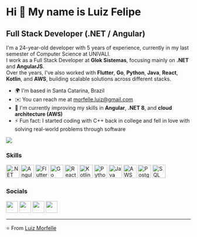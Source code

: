 Hi 👋 My name is Luiz Felipe
============================

Full Stack Developer (.NET / Angular)
-------------------------------------

I'm a 24-year-old developer with 5 years of experience, currently in my last semester of Computer Science at UNIVALI.  
I work as a Full Stack Developer at **Glok Sistemas**, focusing mainly on **.NET** and **AngularJS**.  
Over the years, I've also worked with **Flutter**, **Go**, **Python**, **Java**, **React**, **Kotlin**, and **AWS**, building scalable solutions across different stacks.

* 🌍  I'm based in Santa Catarina, Brazil  
* ✉️  You can reach me at [morfelle.luiz@gmail.com](mailto:morfelle.luiz@gmail.com)  
* 🧠  I'm currently improving my skills in **Angular**, **.NET 8**, and **cloud architecture (AWS)**  
* ⚡  Fun fact: I started coding with C++ back in college and fell in love with solving real-world problems through software  

<a href="https://www.twitter.com/Luiz_Morfelle" target="_blank" rel="noreferrer"><img
src="https://img.shields.io/twitter/follow/Luiz_Morfelle?logo=twitter&style=for-the-badge&color=84cc16&labelColor=1c1917"
/></a>

### Skills

<p align="left">
<a href="https://dotnet.microsoft.com/" target="_blank" rel="noreferrer"><img src="https://raw.githubusercontent.com/danielcranney/readme-generator/main/public/icons/skills/dotnet-colored.svg" width="36" height="36" alt=".NET" /></a>
<a href="https://angular.io/" target="_blank" rel="noreferrer"><img src="https://raw.githubusercontent.com/danielcranney/readme-generator/main/public/icons/skills/angularjs-colored.svg" width="36" height="36" alt="AngularJS" /></a>
<a href="https://flutter.dev/" target="_blank" rel="noreferrer"><img src="https://raw.githubusercontent.com/danielcranney/readme-generator/main/public/icons/skills/flutter-colored.svg" width="36" height="36" alt="Flutter" /></a>
<a href="https://go.dev/" target="_blank" rel="noreferrer"><img src="https://raw.githubusercontent.com/danielcranney/readme-generator/main/public/icons/skills/go-colored.svg" width="36" height="36" alt="Go" /></a>
<a href="https://reactjs.org/" target="_blank" rel="noreferrer"><img src="https://raw.githubusercontent.com/danielcranney/readme-generator/main/public/icons/skills/react-colored.svg" width="36" height="36" alt="React" /></a>
<a href="https://kotlinlang.org/" target="_blank" rel="noreferrer"><img src="https://raw.githubusercontent.com/danielcranney/readme-generator/main/public/icons/skills/kotlin-colored.svg" width="36" height="36" alt="Kotlin" /></a>
<a href="https://www.python.org/" target="_blank" rel="noreferrer"><img src="https://raw.githubusercontent.com/danielcranney/readme-generator/main/public/icons/skills/python-colored.svg" width="36" height="36" alt="Python" /></a>
<a href="https://www.oracle.com/java/" target="_blank" rel="noreferrer"><img src="https://raw.githubusercontent.com/danielcranney/readme-generator/main/public/icons/skills/java-colored.svg" width="36" height="36" alt="Java" /></a>
<a href="https://aws.amazon.com/" target="_blank" rel="noreferrer"><img src="https://raw.githubusercontent.com/danielcranney/readme-generator/main/public/icons/skills/amazonwebservices-colored.svg" width="36" height="36" alt="AWS" /></a>
<a href="https://www.postgresql.org/" target="_blank" rel="noreferrer"><img src="https://raw.githubusercontent.com/danielcranney/readme-generator/main/public/icons/skills/postgresql-colored.svg" width="36" height="36" alt="PostgreSQL" /></a>
<a href="https://www.microsoft.com/sql-server" target="_blank" rel="noreferrer"><img src="https://raw.githubusercontent.com/danielcranney/readme-generator/main/public/icons/skills/microsoftsqlserver-colored.svg" width="36" height="36" alt="SQL Server" /></a>
</p>

### Socials

<p align="left">
<a href="https://www.github.com/luizmorfelle" target="_blank" rel="noreferrer"><img src="https://raw.githubusercontent.com/danielcranney/readme-generator/main/public/icons/socials/github.svg" width="32" height="32" /></a>
<a href="https://www.linkedin.com/in/luiz-felipe-cipriani-morfelle-128893182/" target="_blank" rel="noreferrer"><img src="https://raw.githubusercontent.com/danielcranney/readme-generator/main/public/icons/socials/linkedin.svg" width="32" height="32" /></a>
<a href="http://www.instagram.com/luiz.morfelle" target="_blank" rel="noreferrer"><img src="https://raw.githubusercontent.com/danielcranney/readme-generator/main/public/icons/socials/instagram.svg" width="32" height="32" /></a>
<a href="https://www.twitter.com/Luiz_Morfelle" target="_blank" rel="noreferrer"><img src="https://raw.githubusercontent.com/danielcranney/readme-generator/main/public/icons/socials/twitter.svg" width="32" height="32" /></a>
</p>

---
⭐️ From [Luiz Morfelle](https://github.com/luizmorfelle)
